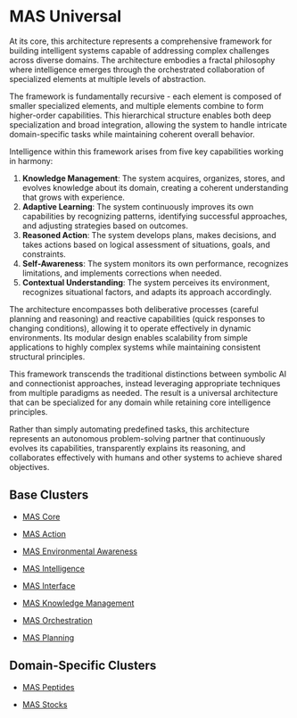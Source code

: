 # MAS Universal

At its core, this architecture represents a comprehensive framework for building intelligent systems capable of addressing complex challenges across diverse domains. The architecture embodies a fractal philosophy where intelligence emerges through the orchestrated collaboration of specialized elements at multiple levels of abstraction.

The framework is fundamentally recursive - each element is composed of smaller specialized elements, and multiple elements combine to form higher-order capabilities. This hierarchical structure enables both deep specialization and broad integration, allowing the system to handle intricate domain-specific tasks while maintaining coherent overall behavior.

Intelligence within this framework arises from five key capabilities working in harmony:

1. **Knowledge Management**: The system acquires, organizes, stores, and evolves knowledge about its domain, creating a coherent understanding that grows with experience.
2. **Adaptive Learning**: The system continuously improves its own capabilities by recognizing patterns, identifying successful approaches, and adjusting strategies based on outcomes.
3. **Reasoned Action**: The system develops plans, makes decisions, and takes actions based on logical assessment of situations, goals, and constraints.
4. **Self-Awareness**: The system monitors its own performance, recognizes limitations, and implements corrections when needed.
5. **Contextual Understanding**: The system perceives its environment, recognizes situational factors, and adapts its approach accordingly.

The architecture encompasses both deliberative processes (careful planning and reasoning) and reactive capabilities (quick responses to changing conditions), allowing it to operate effectively in dynamic environments. Its modular design enables scalability from simple applications to highly complex systems while maintaining consistent structural principles.

This framework transcends the traditional distinctions between symbolic AI and connectionist approaches, instead leveraging appropriate techniques from multiple paradigms as needed. The result is a universal architecture that can be specialized for any domain while retaining core intelligence principles.

Rather than simply automating predefined tasks, this architecture represents an autonomous problem-solving partner that continuously evolves its capabilities, transparently explains its reasoning, and collaborates effectively with humans and other systems to achieve shared objectives.

## Base Clusters

- [MAS Core](https://github.com/MAS-Universal/MAS_Core)

- [MAS Action](https://github.com/MAS-Universal/MAS_Action)

- [MAS Environmental Awareness](https://github.com/MAS-Universal/MAS_Environmental_Awareness)

- [MAS Intelligence](https://github.com/MAS-Universal/MAS_Intelligence)

- [MAS Interface](https://github.com/MAS-Universal/MAS_Interface)

- [MAS Knowledge Management](https://github.com/MAS-Universal/MAS_Knowledge_Management)

- [MAS Orchestration](https://github.com/MAS-Universal/MAS_Orchestration)

- [MAS Planning](https://github.com/MAS-Universal/MAS_Planning)

## Domain-Specific Clusters

- [MAS Peptides](https://github.com/MAS-Universal/MAS_Peptides)

- [MAS Stocks](https://github.com/MAS-Universal/MAS_Stocks)
